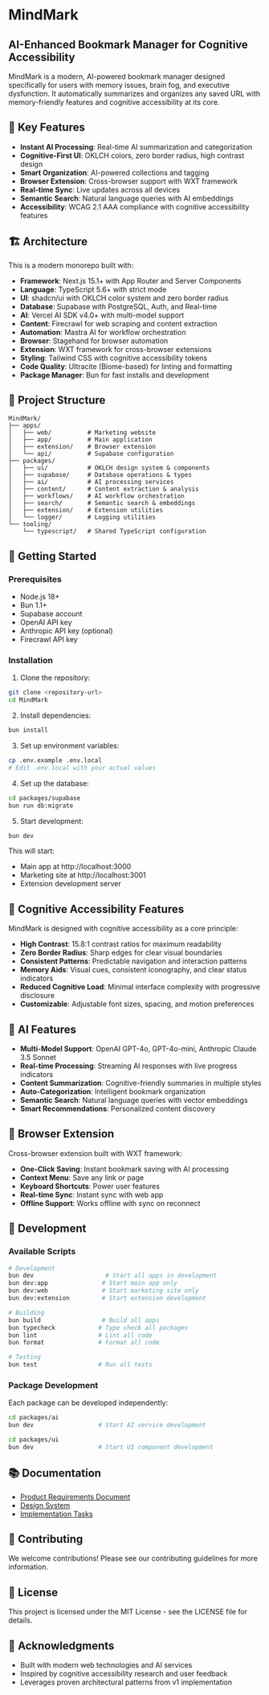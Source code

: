 # MindMark
## AI-Enhanced Bookmark Manager for Cognitive Accessibility

MindMark is a modern, AI-powered bookmark manager designed specifically for users with memory issues, brain fog, and executive dysfunction. It automatically summarizes and organizes any saved URL with memory-friendly features and cognitive accessibility at its core.

## 🎯 Key Features

- **Instant AI Processing**: Real-time AI summarization and categorization
- **Cognitive-First UI**: OKLCH colors, zero border radius, high contrast design
- **Smart Organization**: AI-powered collections and tagging
- **Browser Extension**: Cross-browser support with WXT framework
- **Real-time Sync**: Live updates across all devices
- **Semantic Search**: Natural language queries with AI embeddings
- **Accessibility**: WCAG 2.1 AAA compliance with cognitive accessibility features

## 🏗️ Architecture

This is a modern monorepo built with:

- **Framework**: Next.js 15.1+ with App Router and Server Components
- **Language**: TypeScript 5.6+ with strict mode
- **UI**: shadcn/ui with OKLCH color system and zero border radius
- **Database**: Supabase with PostgreSQL, Auth, and Real-time
- **AI**: Vercel AI SDK v4.0+ with multi-model support
- **Content**: Firecrawl for web scraping and content extraction
- **Automation**: Mastra AI for workflow orchestration
- **Browser**: Stagehand for browser automation
- **Extension**: WXT framework for cross-browser extensions
- **Styling**: Tailwind CSS with cognitive accessibility tokens
- **Code Quality**: Ultracite (Biome-based) for linting and formatting
- **Package Manager**: Bun for fast installs and development

## 📁 Project Structure

```
MindMark/
├── apps/
│   ├── web/          # Marketing website
│   ├── app/          # Main application
│   ├── extension/    # Browser extension
│   └── api/          # Supabase configuration
├── packages/
│   ├── ui/           # OKLCH design system & components
│   ├── supabase/     # Database operations & types
│   ├── ai/           # AI processing services
│   ├── content/      # Content extraction & analysis
│   ├── workflows/    # AI workflow orchestration
│   ├── search/       # Semantic search & embeddings
│   ├── extension/    # Extension utilities
│   └── logger/       # Logging utilities
└── tooling/
    └── typescript/   # Shared TypeScript configuration
```

## 🚀 Getting Started

### Prerequisites

- Node.js 18+ 
- Bun 1.1+
- Supabase account
- OpenAI API key
- Anthropic API key (optional)
- Firecrawl API key

### Installation

1. Clone the repository:
```bash
git clone <repository-url>
cd MindMark
```

2. Install dependencies:
```bash
bun install
```

3. Set up environment variables:
```bash
cp .env.example .env.local
# Edit .env.local with your actual values
```

4. Set up the database:
```bash
cd packages/supabase
bun run db:migrate
```

5. Start development:
```bash
bun dev
```

This will start:
- Main app at http://localhost:3000
- Marketing site at http://localhost:3001
- Extension development server

## 🧠 Cognitive Accessibility Features

MindMark is designed with cognitive accessibility as a core principle:

- **High Contrast**: 15.8:1 contrast ratios for maximum readability
- **Zero Border Radius**: Sharp edges for clear visual boundaries
- **Consistent Patterns**: Predictable navigation and interaction patterns
- **Memory Aids**: Visual cues, consistent iconography, and clear status indicators
- **Reduced Cognitive Load**: Minimal interface complexity with progressive disclosure
- **Customizable**: Adjustable font sizes, spacing, and motion preferences

## 🤖 AI Features

- **Multi-Model Support**: OpenAI GPT-4o, GPT-4o-mini, Anthropic Claude 3.5 Sonnet
- **Real-time Processing**: Streaming AI responses with live progress indicators
- **Content Summarization**: Cognitive-friendly summaries in multiple styles
- **Auto-Categorization**: Intelligent bookmark organization
- **Semantic Search**: Natural language queries with vector embeddings
- **Smart Recommendations**: Personalized content discovery

## 📱 Browser Extension

Cross-browser extension built with WXT framework:

- **One-Click Saving**: Instant bookmark saving with AI processing
- **Context Menu**: Save any link or page
- **Keyboard Shortcuts**: Power user features
- **Real-time Sync**: Instant sync with web app
- **Offline Support**: Works offline with sync on reconnect

## 🔧 Development

### Available Scripts

```bash
# Development
bun dev                    # Start all apps in development
bun dev:app               # Start main app only
bun dev:web               # Start marketing site only
bun dev:extension         # Start extension development

# Building
bun build                 # Build all apps
bun typecheck            # Type check all packages
bun lint                 # Lint all code
bun format               # Format all code

# Testing
bun test                 # Run all tests
```

### Package Development

Each package can be developed independently:

```bash
cd packages/ai
bun dev                  # Start AI service development

cd packages/ui
bun dev                  # Start UI component development
```

## 📚 Documentation

- [Product Requirements Document](./docs/PRD-v3-Modern.md)
- [Design System](./docs/Design-System.md)
- [Implementation Tasks](./docs/TASKS.md)

## 🤝 Contributing

We welcome contributions! Please see our contributing guidelines for more information.

## 📄 License

This project is licensed under the MIT License - see the LICENSE file for details.

## 🙏 Acknowledgments

- Built with modern web technologies and AI services
- Inspired by cognitive accessibility research and user feedback
- Leverages proven architectural patterns from v1 implementation
